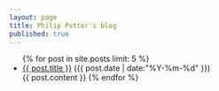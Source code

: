 ```yaml
---
layout: page
title: Philip Potter's blog
published: true
---
```

<ul>
{% for post in site.posts limit: 5 %}
    <li>
            <a href="{{ post.url }}">{{ post.title }}</a>
            <span>({{ post.date | date:"%Y-%m-%d" }})</span>
    </li>
    {{ post.content }}
  {% endfor %}
</ul>
